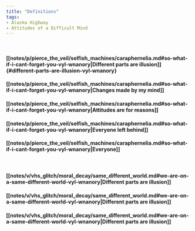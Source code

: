 ```yaml
---
title: "Definitions"
tags:
- Alaska Highway
- Attitudes of a Difficult Mind
---
```

&nbsp;
#### [[notes/p/pierce_the_veil/selfish_machines/caraphernelia.md#so-what-if-i-cant-forget-you-vyl-wnanory|Different parts are illusion]] {#different-parts-are-illusion-vyl-wnanory}
#### [[notes/p/pierce_the_veil/selfish_machines/caraphernelia.md#so-what-if-i-cant-forget-you-vyl-wnanory|Changes made by my mind]]
#### [[notes/p/pierce_the_veil/selfish_machines/caraphernelia.md#so-what-if-i-cant-forget-you-vyl-wnanory|Attitudes are for reasons]]
#### [[notes/p/pierce_the_veil/selfish_machines/caraphernelia.md#so-what-if-i-cant-forget-you-vyl-wnanory|Everyone left behind]]
#### [[notes/p/pierce_the_veil/selfish_machines/caraphernelia.md#so-what-if-i-cant-forget-you-vyl-wnanory|Everyone]]
&nbsp;
#### [[notes/v/vhs_glitch/moral_decay/same_different_world.md#we-are-on-a-same-different-world-vyl-wnanory|Different parts are illusion]]
#### [[notes/v/vhs_glitch/moral_decay/same_different_world.md#we-are-on-a-same-different-world-vyl-wnanory|Different parts are illusion]]
#### [[notes/v/vhs_glitch/moral_decay/same_different_world.md#we-are-on-a-same-different-world-vyl-wnanory|Different parts are illusion]]
